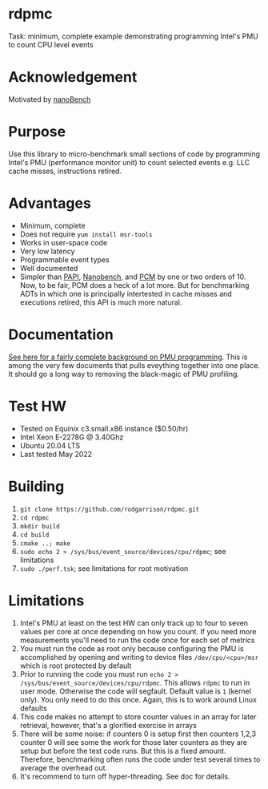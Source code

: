 # rdpmc
Task: minimum, complete example demonstrating programming Intel's PMU to count CPU level events

# Acknowledgement
Motivated by [nanoBench](https://github.com/andreas-abel/nanoBench.git)

# Purpose
Use this library to micro-benchmark small sections of code by programming Intel's PMU (performance monitor unit)
to count selected events e.g. LLC cache misses, instructions retired.

# Advantages
* Minimum, complete
* Does not require `yum install msr-tools`
* Works in user-space code
* Very low latency
* Programmable event types
* Well documented
* Simpler than [PAPI](https://icl.cs.utk.edu/papi/), [Nanobench](https://github.com/martinus/nanobench), and [PCM](https://github.com/opcm/pcm)
by one or two orders of 10. Now, to be fair, PCM does a heck of a lot more. But for benchmarking ADTs in which one is
principally intertested in cache misses and executions retired, this API is much more natural.

# Documentation
[See here for a fairly complete background on PMU programming](doc/pmu.md). This is among the very few documents that
pulls eveything together into one place. It should go a long way to removing the black-magic of PMU profiling.

# Test HW
* Tested on Equinix c3.small.x86 instance ($0.50/hr)
* Intel Xeon E-2278G @ 3.40Ghz
* Ubuntu 20.04 LTS
* Last tested May 2022

# Building
1. `git clone https://github.com/rodgarrison/rdpmc.git`
2. `cd rdpmc`
3. `mkdir build`
4. `cd build`
5. `cmake ..; make`
6. `sudo echo 2 > /sys/bus/event_source/devices/cpu/rdpmc`; see limitations
7. `sudo ./perf.tsk`; see limitations for root motivation

# Limitations
1. Intel's PMU at least on the test HW can only track up to four to seven values per core at once depending on how you
count. If you need more measurements you'll need to run the code once for each set of metrics
2. You must run the code as root only because configuring the PMU is accomplished by opening and writing to device
files `/dev/cpu/<cpu>/msr` which is root protected by default
3. Prior to running the code you must run `echo 2 > /sys/bus/event_source/devices/cpu/rdpmc`. This allows `rdpmc`
to run in user mode. Otherwise the code will segfault. Default value is `1` (kernel only). You only need to do this
once. Again, this is to work around Linux defaults
4. This code makes no attempt to store counter values in an array for later retrieval, however, that's a glorified
exercise in arrays
5. There will be some noise: if counters 0 is setup first then counters 1,2,3 counter 0 will see some the work for those
later counters as they are setup but before the test code runs. But this is a fixed amount. Therefore, benchmarking 
often runs the code under test several times to average the overhead out.
6. It's recommend to turn off hyper-threading. See doc for details.
